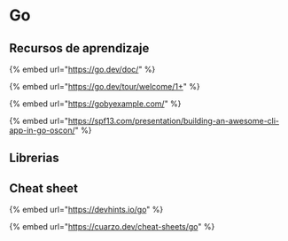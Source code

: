 # Go

## Recursos de aprendizaje

{% embed url="https://go.dev/doc/" %}

{% embed url="https://go.dev/tour/welcome/1+" %}

{% embed url="https://gobyexample.com/" %}

{% embed url="https://spf13.com/presentation/building-an-awesome-cli-app-in-go-oscon/" %}

## Librerias

## Cheat sheet

{% embed url="https://devhints.io/go" %}

{% embed url="https://cuarzo.dev/cheat-sheets/go" %}

